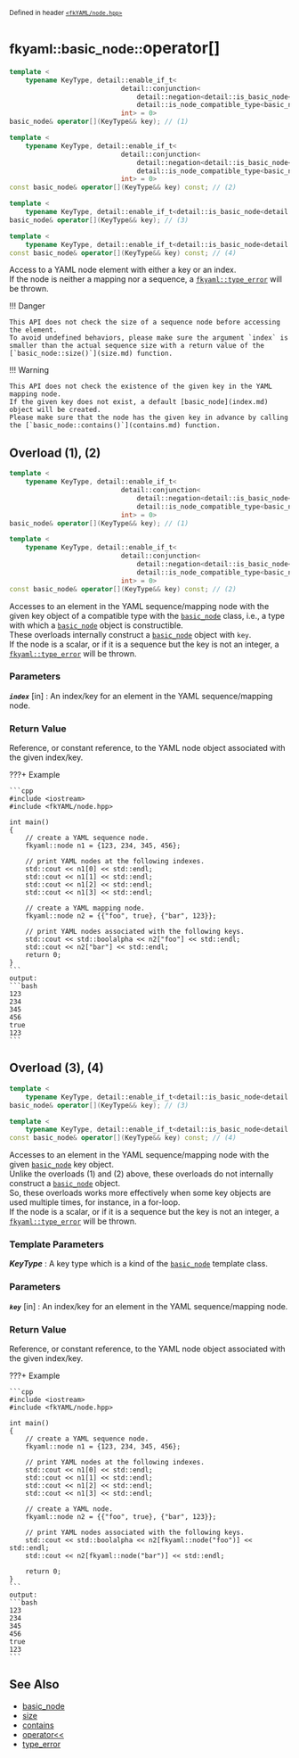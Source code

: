 <small>Defined in header [`<fkYAML/node.hpp>`](https://github.com/fktn-k/fkYAML/blob/develop/include/fkYAML/node.hpp)</small>

# <small>fkyaml::basic_node::</small>operator[]

```cpp
template <
    typename KeyType, detail::enable_if_t<
                            detail::conjunction<
                                detail::negation<detail::is_basic_node<KeyType>>,
                                detail::is_node_compatible_type<basic_node, KeyType>>::value,
                            int> = 0>
basic_node& operator[](KeyType&& key); // (1)

template <
    typename KeyType, detail::enable_if_t<
                            detail::conjunction<
                                detail::negation<detail::is_basic_node<KeyType>>,
                                detail::is_node_compatible_type<basic_node, KeyType>>::value,
                            int> = 0>
const basic_node& operator[](KeyType&& key) const; // (2)

template <
    typename KeyType, detail::enable_if_t<detail::is_basic_node<detail::remove_cvref_t<KeyType>>::value, int> = 0>
basic_node& operator[](KeyType&& key); // (3)

template <
    typename KeyType, detail::enable_if_t<detail::is_basic_node<detail::remove_cvref_t<KeyType>>::value, int> = 0>
const basic_node& operator[](KeyType&& key) const; // (4)
```

Access to a YAML node element with either a key or an index.  
If the node is neither a mapping nor a sequence, a [`fkyaml::type_error`](../exception/type_error.md) will be thrown.  

!!! Danger

    This API does not check the size of a sequence node before accessing the element.  
    To avoid undefined behaviors, please make sure the argument `index` is smaller than the actual sequence size with a return value of the [`basic_node::size()`](size.md) function.  

!!! Warning

    This API does not check the existence of the given key in the YAML mapping node.  
    If the given key does not exist, a default [basic_node](index.md) object will be created.  
    Please make sure that the node has the given key in advance by calling the [`basic_node::contains()`](contains.md) function.  

## Overload (1), (2)  

```cpp
template <
    typename KeyType, detail::enable_if_t<
                            detail::conjunction<
                                detail::negation<detail::is_basic_node<KeyType>>,
                                detail::is_node_compatible_type<basic_node, KeyType>>::value,
                            int> = 0>
basic_node& operator[](KeyType&& key); // (1)

template <
    typename KeyType, detail::enable_if_t<
                            detail::conjunction<
                                detail::negation<detail::is_basic_node<KeyType>>,
                                detail::is_node_compatible_type<basic_node, KeyType>>::value,
                            int> = 0>
const basic_node& operator[](KeyType&& key) const; // (2)
```

Accesses to an element in the YAML sequence/mapping node with the given key object of a compatible type with the [`basic_node`](index.md) class, i.e., a type with which a [`basic_node`](index.md) object is constructible.  
These overloads internally construct a [`basic_node`](index.md) object with `key`.  
If the node is a scalar, or if it is a sequence but the key is not an integer, a [`fkyaml::type_error`](../exception/type_error.md) will be thrown.  

### **Parameters**

***`index`*** [in]
:   An index/key for an element in the YAML sequence/mapping node.  

### **Return Value**

Reference, or constant reference, to the YAML node object associated with the given index/key.  

???+ Example

    ```cpp
    #include <iostream>
    #include <fkYAML/node.hpp>

    int main()
    {
        // create a YAML sequence node.
        fkyaml::node n1 = {123, 234, 345, 456};

        // print YAML nodes at the following indexes.
        std::cout << n1[0] << std::endl;
        std::cout << n1[1] << std::endl;
        std::cout << n1[2] << std::endl;
        std::cout << n1[3] << std::endl;

        // create a YAML mapping node.
        fkyaml::node n2 = {{"foo", true}, {"bar", 123}};

        // print YAML nodes associated with the following keys.
        std::cout << std::boolalpha << n2["foo"] << std::endl;
        std::cout << n2["bar"] << std::endl;
        return 0;
    }
    ```
    output:
    ```bash
    123
    234
    345
    456
    true
    123
    ```

## Overload (3), (4)

```cpp
template <
    typename KeyType, detail::enable_if_t<detail::is_basic_node<detail::remove_cvref_t<KeyType>>::value, int> = 0>
basic_node& operator[](KeyType&& key); // (3)

template <
    typename KeyType, detail::enable_if_t<detail::is_basic_node<detail::remove_cvref_t<KeyType>>::value, int> = 0>
const basic_node& operator[](KeyType&& key) const; // (4)
```

Accesses to an element in the YAML sequence/mapping node with the given [`basic_node`](index.md) key object.  
Unlike the overloads (1) and (2) above, these overloads do not internally construct a [`basic_node`](index.md) object.  
So, these overloads works more effectively when some key objects are used multiple times, for instance, in a for-loop.  
If the node is a scalar, or if it is a sequence but the key is not an integer, a [`fkyaml::type_error`](../exception/type_error.md) will be thrown.  

### **Template Parameters**

***KeyType***
:   A key type which is a kind of the [`basic_node`](index.md) template class.

### **Parameters**

***`key`*** [in]
:   An index/key for an element in the YAML sequence/mapping node.

### **Return Value**

Reference, or constant reference, to the YAML node object associated with the given index/key.  

???+ Example

    ```cpp
    #include <iostream>
    #include <fkYAML/node.hpp>

    int main()
    {
        // create a YAML sequence node.
        fkyaml::node n1 = {123, 234, 345, 456};

        // print YAML nodes at the following indexes.
        std::cout << n1[0] << std::endl;
        std::cout << n1[1] << std::endl;
        std::cout << n1[2] << std::endl;
        std::cout << n1[3] << std::endl;

        // create a YAML node.
        fkyaml::node n2 = {{"foo", true}, {"bar", 123}};

        // print YAML nodes associated with the following keys.
        std::cout << std::boolalpha << n2[fkyaml::node("foo")] << std::endl;
        std::cout << n2[fkyaml::node("bar")] << std::endl;

        return 0;
    }
    ```
    output:
    ```bash
    123
    234
    345
    456
    true
    123
    ```

## **See Also**

* [basic_node](index.md)
* [size](size.md)
* [contains](contains.md)
* [operator<<](insertion_operator.md)
* [type_error](../exception/type_error.md)
